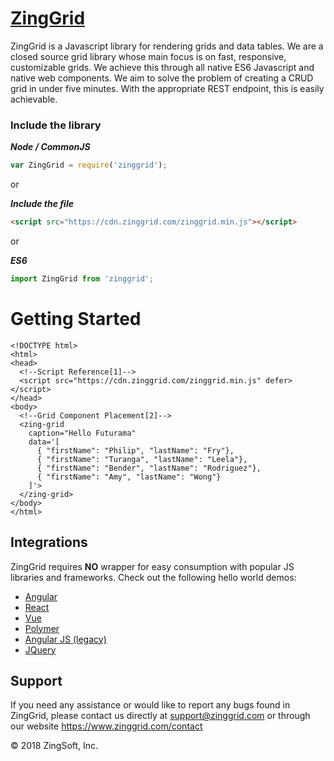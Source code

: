 # [ZingGrid](https://www.zinggrid.com)

ZingGrid is a Javascript library for rendering grids and data tables. We are a closed source grid library whose main focus is on fast, responsive, customizable grids. We achieve this through all native ES6 Javascript and native web components. We aim to solve the problem of creating a CRUD grid in under five minutes. With the appropriate REST endpoint, this is easily achievable.



### Include the library


***Node / CommonJS***

```js
var ZingGrid = require('zinggrid');
```

or

***Include the file***

```html
<script src="https://cdn.zinggrid.com/zinggrid.min.js"></script>
```

or

***ES6***

```js
import ZingGrid from 'zinggrid';
```


# Getting Started

```
<!DOCTYPE html>
<html>
<head>
  <!--Script Reference[1]-->
  <script src="https://cdn.zinggrid.com/zinggrid.min.js" defer></script>
</head>
<body>
  <!--Grid Component Placement[2]-->
  <zing-grid
    caption="Hello Futurama"
    data='[
      { "firstName": "Philip", "lastName": "Fry"},
      { "firstName": "Turanga", "lastName": "Leela"},
      { "firstName": "Bender", "lastName": "Rodriguez"},
      { "firstName": "Amy", "lastName": "Wong"}
    ]'>
  </zing-grid>
</body>
</html>
```

## Integrations

ZingGrid requires **NO** wrapper for easy consumption with popular JS libraries and frameworks. Check out the following hello world demos:

- [Angular](https://www.zinggrid.com/docs/angular)
- [React](https://www.zinggrid.com/docs/react)
- [Vue](https://www.zinggrid.com/docs/vue)
- [Polymer](https://www.zinggrid.com/docs/polymer)
- [Angular JS (legacy)](https://www.zinggrid.com/docs/angularjs)
- [JQuery](https://www.zinggrid.com/docs/jquery)

## Support 

If you need any assistance or would like to report any bugs found in ZingGrid, 
please contact us directly at support@zinggrid.com or through our website https://www.zinggrid.com/contact


&copy; 2018 ZingSoft, Inc.